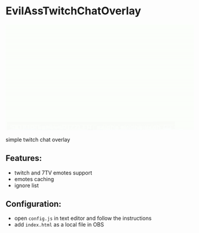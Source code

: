# EvilAssTwitchChatOverlay
![peenar](assets/peenar.gif)

simple twitch chat overlay

## Features:
- twitch and 7TV emotes support
- emotes caching
- ignore list

## Configuration:
- open `config.js` in text editor and follow the instructions
- add `index.html` as a local file in OBS

